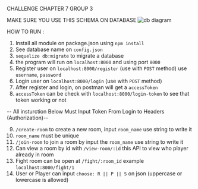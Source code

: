 CHALLENGE CHAPTER 7 GROUP 3

MAKE SURE YOU USE THIS SCHEMA ON DATABASE
![db diagram](https://user-images.githubusercontent.com/99533724/173175455-fefb5fdc-6ee6-4a3a-b952-90c253330aa2.PNG)

HOW TO RUN :
1. Install all module on package.json using `npm install`
2. See database name on `config.json`
3. `sequelize db:migrate` to migrate a database
4. the program will run on `localhost:8000` and using port `8000`
5. Register user on `localhost:8000/register` (use with `POST` method) use `username`, `password`
6. Login user on `localhost:8000/login` (use with `POST` method)
7. After register and login, on postman will get a `accessToken`
8. `accessToken` can be check with `localhost:8000/login-token` to see that token working or not

-- All insturction Below Must Input Token From Login to Headers (Authorization)--

9. `/create-room` to create a new room, input `room_name` use string to write it
10. `room_name` must be unique
11. `/join-room` to join a room by input the `room_name` use string to write it
12. Can view a room by id with `/view-room/:id` this API to view who player already in room
13. Fight room can be open at `/fight/:room_id` example `localhost:8000/fight/1`
14. User or Player can input `choose: R || P || S` on json (uppercase or lowercase is allowed)